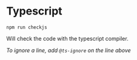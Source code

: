 # Typescript

`npm run checkjs`

Will check the code with the typescript compiler.

_To ignore a line, add `@ts-ignore` on the line above_
